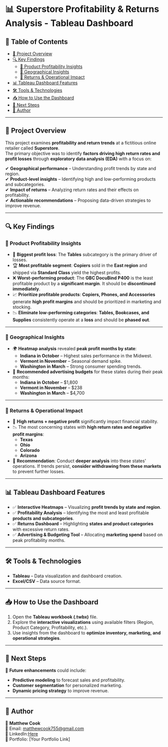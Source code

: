 # 📊 Superstore Profitability & Returns Analysis - Tableau Dashboard  

## 📖 Table of Contents  
- [📌 Project Overview](#-project-overview)  
- [🔍 Key Findings](#-key-findings)  
  - [📌 Product Profitability Insights](#-product-profitability-insights)  
  - [📌 Geographical Insights](#-geographical-insights)  
  - [📌 Returns & Operational Impact](#-returns--operational-impact)  
- [📊 Tableau Dashboard Features](#-tableau-dashboard-features)  
- [🛠 Tools & Technologies](#-tools--technologies)  
- [📥 How to Use the Dashboard](#-how-to-use-the-dashboard)  
- [🔮 Next Steps](#-next-steps)  
- [📄 Author](#-author)  

---

## 📌 Project Overview  
This project examines **profitability and return trends** at a fictitious online retailer called **Superstore**.  
The primary objective was to identify **factors driving high return rates and profit losses** through **exploratory data analysis (EDA)** with a focus on:  

✔ **Geographical performance** – Understanding profit trends by state and region.  
✔ **Product-level insights** – Identifying high and low-performing products and subcategories.  
✔ **Impact of returns** – Analyzing return rates and their effects on profitability.  
✔ **Actionable recommendations** – Proposing data-driven strategies to improve revenue.  

---

## 🔍 Key Findings  

### 📌 Product Profitability Insights  
- 🚨 **Biggest profit loss**: The **Tables** subcategory is the primary driver of losses.  
- 🏆 **Most profitable segment**: **Copiers** sold in the **East region** and shipped via **Standard Class** yield the highest profits.  
- ❌ **Worst-performing product**: The **GBC DocuBind P400** is the least profitable product by a **significant margin**. It should be **discontinued immediately**.  
- 📈 **Prioritize profitable products**: **Copiers, Phones, and Accessories** generate **high profit margins** and should be prioritized in marketing and stocking.  
- 📉 **Eliminate low-performing categories**: **Tables, Bookcases, and Supplies** consistently operate at a **loss** and should be **phased out**.  

---

### 📌 Geographical Insights  
- 🌍 **Heatmap analysis** revealed **peak profit months by state**:  
  - **Indiana in October** – Highest sales performance in the Midwest.  
  - **Vermont in November** – Seasonal demand spike.  
  - **Washington in March** – Strong consumer spending trends.  
- 📢 **Recommended advertising budgets** for these states during their peak months:  
  - **Indiana in October** – $1,800  
  - **Vermont in November** – $238  
  - **Washington in March** – $4,700  

---

### 📌 Returns & Operational Impact  
- 🔄 **High returns + negative profit** significantly impact financial stability.  
- 📉 The most concerning states with **high return rates and negative profit margins**:  
  - **Texas**  
  - **Ohio**  
  - **Colorado**  
  - **Arizona**  
- 🚨 **Recommendation**: Conduct **deeper analysis** into these states' operations. If trends persist, **consider withdrawing from these markets** to prevent further losses.  

---

## 📊 Tableau Dashboard Features  
- ✅ **Interactive Heatmaps** – Visualizing **profit trends by state and region**.  
- ✅ **Profitability Analysis** – Identifying the most and least profitable **products and subcategories**.  
- ✅ **Returns Dashboard** – Highlighting **states and product categories** with excessive return rates.  
- ✅ **Advertising & Budgeting Tool** – Allocating **marketing spend** based on peak profitability months.  

---

## 🛠 Tools & Technologies  
- **Tableau** – Data visualization and dashboard creation.  
- **Excel/CSV** – Data source format.  

---

## 📥 How to Use the Dashboard  
1. Open the **Tableau workbook (.twbx)** file.  
2. Explore the **interactive visualizations** using available filters (Region, Product Category, Profitability, etc.).  
3. Use insights from the dashboard to **optimize inventory, marketing, and operational strategies**.  

---

## 🔮 Next Steps  
🚀 **Future enhancements** could include:  
- **Predictive modeling** to forecast sales and profitability.  
- **Customer segmentation** for personalized marketing.  
- **Dynamic pricing strategy** to improve revenue.  

---

## 📄 Author  
👤 **Matthew Cook**  
📧 Email: matthewcook755@gmail.com  
🔗 LinkedIn:[Here](https://www.linkedin.com/in/matthew-cook-4a92627a/)  
📂 Portfolio: [Your Portfolio Link]  
